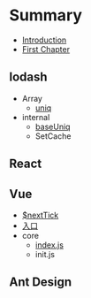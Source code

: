 # Summary

* [Introduction](README.md)
* [First Chapter](chapter1.md)

## lodash

* Array
  * [uniq](lodash/uniq.md)
* internal
  * [baseUniq](/lodash/interenal/baseuniq.md)
  * SetCache

## React

## Vue

* [$nextTick](vue/nexttick.md)
* [入口](/vue/entry.md)
* core
  * [index.js](/vue/core/index.md)
  * init.js

## Ant Design

